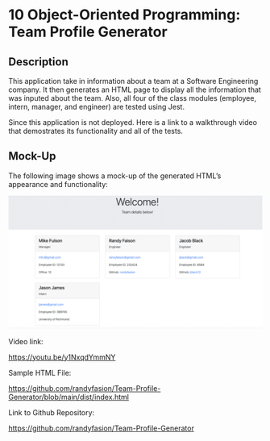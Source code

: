 # 10 Object-Oriented Programming: Team Profile Generator

## Description

This application take in information about a team at a Software Engineering company. It then generates an HTML page to display all the information that was inputed about the team. Also, all four of the class modules (employee, intern, manager, and engineer) are tested using Jest. 

Since this application is not deployed. Here is a link to a walkthrough video that demostrates its functionality and all of the tests. 


## Mock-Up

The following image shows a mock-up of the generated HTML’s appearance and functionality:

![teamgenerator image](pic.png)

Video link:

https://youtu.be/y1NxqdYmmNY


Sample HTML File:

https://github.com/randyfasion/Team-Profile-Generator/blob/main/dist/index.html


Link to Github Repository:

https://github.com/randyfasion/Team-Profile-Generator


